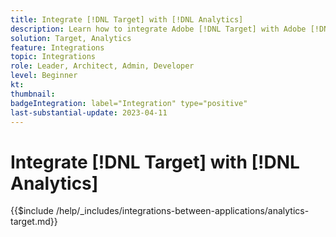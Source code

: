 ```yaml
---
title: Integrate [!DNL Target] with [!DNL Analytics]
description: Learn how to integrate Adobe [!DNL Target] with Adobe [!DNL Analytics]. 
solution: Target, Analytics
feature: Integrations
topic: Integrations
role: Leader, Architect, Admin, Developer
level: Beginner
kt:
thumbnail:
badgeIntegration: label="Integration" type="positive"
last-substantial-update: 2023-04-11
---
```


# Integrate [!DNL Target] with [!DNL Analytics]

{{$include /help/_includes/integrations-between-applications/analytics-target.md}}
